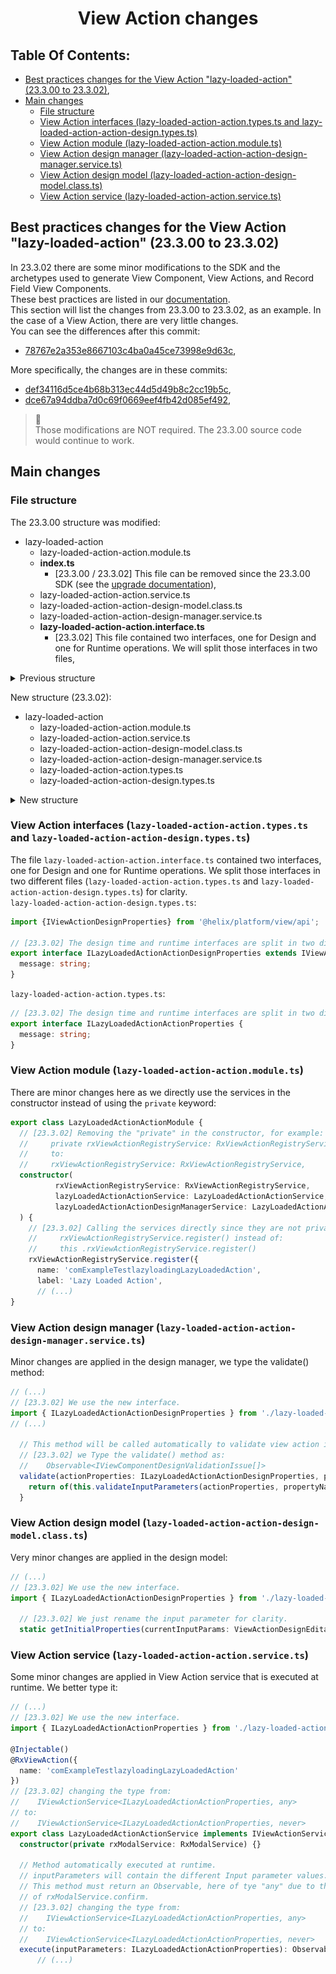 <h1 style="text-align:center">View Action changes</h1>


## Table Of Contents:
* [Best practices changes for the View Action "lazy-loaded-action" (23.3.00 to 23.3.02)](#bp-23302),
* [Main changes](#main-changes)
  * [File structure](#file-structure)
  * [View Action interfaces (lazy-loaded-action-action.types.ts and lazy-loaded-action-action-design.types.ts)](#view-action-interfaces)
  * [View Action module (lazy-loaded-action-action.module.ts)](#view-action-module)
  * [View Action design manager (lazy-loaded-action-action-design-manager.service.ts)](#view-action-design-manager)
  * [View Action design model (lazy-loaded-action-action-design-model.class.ts)](#view-action-design-model)
  * [View Action service (lazy-loaded-action-action.service.ts)](#view-action-service)


<a name="bp-23302"></a>
## Best practices changes for the View Action "lazy-loaded-action" (23.3.00 to 23.3.02)  
In 23.3.02 there are some minor modifications to the SDK and the archetypes used to generate View Component, View Actions, and Record Field View Components.  
These best practices are listed in our [documentation](https://docs.bmc.com/docs/innovationsuite/233/introduction-to-view-components-and-view-actions-1342726343.html?src=search).  
This section will list the changes from 23.3.00 to 23.3.02, as an example. In the case of a View Action, there are very little changes.    
You can see the differences after this commit:
* [78767e2a353e8667103c4ba0a45ce73998e9d63c](https://github.com/bmcsoftware/innovation-studio-developer/commit/78767e2a353e8667103c4ba0a45ce73998e9d63c),
  
More specifically, the changes are in these commits:
* [def34116d5ce4b68b313ec44d5d49b8c2cc19b5c](https://github.com/bmcsoftware/innovation-studio-developer/commit/def34116d5ce4b68b313ec44d5d49b8c2cc19b5c),
* [dce67a94ddba7d0c69f0669eef4fb42d085ef492](https://github.com/bmcsoftware/innovation-studio-developer/commit/dce67a94ddba7d0c69f0669eef4fb42d085ef492),


> :memo:  
> Those modifications are NOT required. The 23.3.00 source code would continue to work.


<a name="main-changes"></a>
## Main changes  

<a name="file-structure"></a>
### File structure  
The 23.3.00 structure was modified:
* lazy-loaded-action
  * lazy-loaded-action-action.module.ts
  * **index.ts** 
    * [23.3.00 / 23.3.02] This file can be removed since the 23.3.00 SDK (see the [upgrade documentation](https://docs.bmc.com/docs/innovationsuite/233/upgrading-to-the-latest-bmc-helix-innovation-studio-sdk-1247609631.html?src=search)),
  * lazy-loaded-action-action.service.ts
  * lazy-loaded-action-action-design-model.class.ts
  * lazy-loaded-action-action-design-manager.service.ts
  * **lazy-loaded-action-action.interface.ts**
    * [23.3.02] This file contained two interfaces, one for Design and one for Runtime operations. We will split those interfaces in two files,
<details> 
<summary>Previous structure</summary>  

![Previous structure](./_pictures/va-old-structure.png)
</details>

New structure (23.3.02):
* lazy-loaded-action
  * lazy-loaded-action-action.module.ts
  * lazy-loaded-action-action.service.ts
  * lazy-loaded-action-action-design-model.class.ts
  * lazy-loaded-action-action-design-manager.service.ts
  * lazy-loaded-action-action.types.ts
  * lazy-loaded-action-action-design.types.ts
<details> 
<summary>New structure</summary>  

![New structure](./_pictures/va-new-structure.png)
</details>


<a name="view-action-interfaces"></a>
### View Action interfaces (`lazy-loaded-action-action.types.ts` and `lazy-loaded-action-action-design.types.ts`)  
The file `lazy-loaded-action-action.interface.ts` contained two interfaces, one for Design and one for Runtime operations. We split those interfaces in two different files (`lazy-loaded-action-action.types.ts` and `lazy-loaded-action-action-design.types.ts`) for clarity.  
`lazy-loaded-action-action-design.types.ts`:  
```ts
import {IViewActionDesignProperties} from '@helix/platform/view/api';

// [23.3.02] The design time and runtime interfaces are split in two different files.
export interface ILazyLoadedActionActionDesignProperties extends IViewActionDesignProperties {
  message: string;
}
```
  
`lazy-loaded-action-action.types.ts`:  
```ts
// [23.3.02] The design time and runtime interfaces are split in two different files.
export interface ILazyLoadedActionActionProperties {
  message: string;
}
```


<a name="view-action-module"></a>
### View Action module (`lazy-loaded-action-action.module.ts`)  
There are minor changes here as we directly use the services in the constructor instead of using the `private` keyword:    
```ts
export class LazyLoadedActionActionModule {
  // [23.3.02] Removing the "private" in the constructor, for example:
  //     private rxViewActionRegistryService: RxViewActionRegistryService,
  //     to:
  //     rxViewActionRegistryService: RxViewActionRegistryService,
  constructor(
          rxViewActionRegistryService: RxViewActionRegistryService,
          lazyLoadedActionActionService: LazyLoadedActionActionService,
          lazyLoadedActionActionDesignManagerService: LazyLoadedActionActionDesignManagerService
  ) {
    // [23.3.02] Calling the services directly since they are not private anymore, for example using:
    //     rxViewActionRegistryService.register() instead of:
    //     this .rxViewActionRegistryService.register()
    rxViewActionRegistryService.register({
      name: 'comExampleTestlazyloadingLazyLoadedAction',
      label: 'Lazy Loaded Action',
      // (...)
}
```

<a name="view-action-design-manager"></a>
### View Action design manager (`lazy-loaded-action-action-design-manager.service.ts`)
Minor changes are applied in the design manager, we type the validate() method:    
```ts
// (...)
// [23.3.02] We use the new interface.
import { ILazyLoadedActionActionDesignProperties } from './lazy-loaded-action-action-design.types';
// (...)

  // This method will be called automatically to validate view action input parameters.
  // [23.3.02] we Type the validate() method as:
  //    Observable<IViewComponentDesignValidationIssue[]>
  validate(actionProperties: ILazyLoadedActionActionDesignProperties, propertyName: string): Observable<IViewComponentDesignValidationIssue[]> {
    return of(this.validateInputParameters(actionProperties, propertyName));
  }
```

<a name="view-action-design-model"></a>
### View Action design model (`lazy-loaded-action-action-design-model.class.ts`)
Very minor changes are applied in the design model:  
```ts
// (...)
// [23.3.02] We use the new interface.
import { ILazyLoadedActionActionDesignProperties } from './lazy-loaded-action-action-design.types';

  // [23.3.02] We just rename the input parameter for clarity.
  static getInitialProperties(currentInputParams: ViewActionDesignEditableProperties<ILazyLoadedActionActionDesignProperties>) {
```


<a name="view-action-service"></a>
### View Action service (`lazy-loaded-action-action.service.ts`)
Some minor changes are applied in View Action service that is executed at runtime. We better type it:
```ts
// (...)
// [23.3.02] We use the new interface.
import { ILazyLoadedActionActionProperties } from './lazy-loaded-action-action.types';

@Injectable()
@RxViewAction({
  name: 'comExampleTestlazyloadingLazyLoadedAction'
})
// [23.3.02] changing the type from:
//    IViewActionService<ILazyLoadedActionActionProperties, any>
// to:
//    IViewActionService<ILazyLoadedActionActionProperties, never>
export class LazyLoadedActionActionService implements IViewActionService<ILazyLoadedActionActionProperties, never> {
  constructor(private rxModalService: RxModalService) {}

  // Method automatically executed at runtime.
  // inputParameters will contain the different Input parameter values.
  // This method must return an Observable, here of tye "any" due to the use
  // of rxModalService.confirm.
  // [23.3.02] changing the type from:
  //    IViewActionService<ILazyLoadedActionActionProperties, any>
  // to:
  //    IViewActionService<ILazyLoadedActionActionProperties, never>
  execute(inputParameters: ILazyLoadedActionActionProperties): Observable<never> {
      // (...)
```
